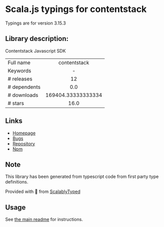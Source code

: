 
# Scala.js typings for contentstack

Typings are for version 3.15.3

## Library description:
Contentstack Javascript SDK

|                    |                 |
| ------------------ | :-------------: |
| Full name          | contentstack |
| Keywords           | - |
| # releases         | 12 |
| # dependents       | 0.0 |
| # downloads        | 169404.33333333334 |
| # stars            | 16.0 |

## Links
- [Homepage](https://www.contentstack.com/)
- [Bugs](https://github.com/contentstack/contentstack-javascript/issues)
- [Repository](https://github.com/contentstack/contentstack-javascript)
- [Npm](https://www.npmjs.com/package/contentstack)
    


## Note
This library has been generated from typescript code from first party type definitions.

Provided with :purple_heart: from [ScalablyTyped](https://github.com/oyvindberg/ScalablyTyped)

## Usage
See [the main readme](../../readme.md) for instructions.


